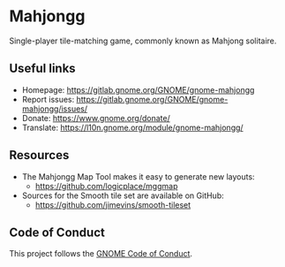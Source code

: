 <!--
  SPDX-FileCopyrightText: 2019-2025 Mahjongg Contributors
  SPDX-License-Identifier: GPL-2.0-or-later
-->

# Mahjongg

Single-player tile-matching game, commonly known as Mahjong solitaire.

## Useful links

- Homepage: <https://gitlab.gnome.org/GNOME/gnome-mahjongg>
- Report issues: <https://gitlab.gnome.org/GNOME/gnome-mahjongg/issues/>
- Donate: <https://www.gnome.org/donate/>
- Translate: <https://l10n.gnome.org/module/gnome-mahjongg/>

## Resources

- The Mahjongg Map Tool makes it easy to generate new layouts:
  - <https://github.com/logicplace/mggmap>
- Sources for the Smooth tile set are available on GitHub:
  - <https://github.com/jimevins/smooth-tileset>

## Code of Conduct

This project follows the [GNOME Code of Conduct](https://conduct.gnome.org/).
